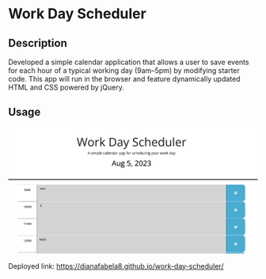 # Work Day Scheduler

## Description
Developed a simple calendar application that allows a user to save events for each hour of a typical working day (9am–5pm) by modifying starter code. This app will run in the browser and feature dynamically updated HTML and CSS powered by jQuery.

## Usage

![Work Day Scheduler preview](./images/workday.png)

Deployed link: https://dianafabela8.github.io/work-day-scheduler/
